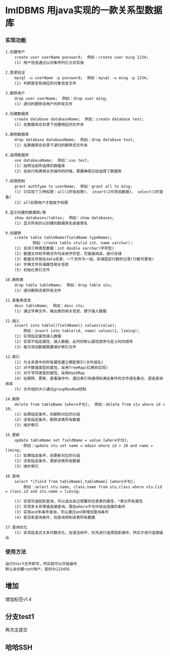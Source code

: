 # lmlDBMS 用java实现的一款关系型数据库

### 实现功能

	1.创建用户
		create user userName password;  例如：create user ming 1234;
		(1) 用户信息通过以对象序列化方式存放
	
	2.登录验证
		mysql -u userName -p password;  例如：mysql -u ming -p 1234;
		(1) 判断是否有相应的对象信息文件
	
	3.删除用户
		drop user userName;  例如：drop user ming;
		(1) 递归的删除该用户的所有文件
	
	4.创建数据库
		create database databaseName;  例如：create database test;
		(1) 在数据库总目录下创建相应的文件夹
	
	5.删除数据库
		drop database databaseName;  例如：drop database test;
		(1) 在数据库总目录下递归的删除该文件夹
	
	6.选择数据库
		use databaseName;  例如：use test;
		(1) 指明当前所选择的数据库
		(2) 在执行和表相关的操作的时候，需要确保已经选择了数据库
	
	7.权限控制
		grant authType to userName;  例如：grant all to ming;
		(1) 只实现了三种权限：all(1所有权限)、 insert(2可添加数据)、 select(3可查看)
		(2) all权限用户才能赋予权限
	
	8.显示创建的数据库/表
		show databases/tables;  例如：show databases;
		(1) 显示所有的以创建的数据库名或者表名
	
	9.创建表
		create table tableName(fieldName typeName);  
				例如：create table stu(id int, name varchar)；
		(1) 支持三种类型数据：int double varchar(字符型)
		(2) 数据文件和字典文件均采用字符型，可直接阅读，按行存储
		(3) 数据文件放在data目录，一个文件为一组，存储固定行数的记录(行数可更改)
		(4) 字典文件存储属性相关信息
		(5) 初始化索引文件
	
	10.删除表
		drop table tableName;  例如：drop table stu;
		(1) 递归删除该表所有文件
	
	11.查看表信息
		desc tableName;  例如：desc stu;
		(1) 通过字典文件，输出表的相关信息，便于插入数据
	
	12.插入
		insert into table[(fieldName)] values(value);
			例如：insert into table(id, name) values(1, liming);
		(1) 实现指定属性插入数据
		(2) 实现不指定属性，插入数据，此时的默认属性顺序为定义时的顺序
		(3) 每次添加数据需要维护索引文件
	
	13.索引
		(1) 为关系表中的所有属性建立稠密索引(文件组名)
		(2) 对于数值类型的属性，采用TreeMap(红黑树实现)
		(3) 对于字符类型的属性，采用HashMap
		(4) 在删除、更新、查看操作中，通过索引快速得到满足条件的文件组名集合，提高查询效率
		(5) 文件组的大小通过groupMaxNum控制
	
	14.删除
		delete from tableName [where子句];  例如：delete from stu where id < 10;
		(1) 如果指定条件，则删除对应的元组
		(2) 没有指定条件，删除该表所有数据
		(3) 维护索引
	
	15.更新
		update tableName set fieldName = value [where子句];
			例如：update stu set name = edwin where id > 10 and name = liming;
		(1) 如果指定条件，则更新对应的元组
		(2) 没有指定条件，更新该表所有数据
		(3) 维护索引
	
	16.查询
		select *|field from tableName[,tableName] [where子句];
			例如：select stu.name, class.name from stu,class where stu.Cid = class.id and stu.name = liming;
															
		(1) 实现可选投影查询，可以选出自己想要的任意表的属性，*表示所有属性
		(2) 实现多关系等值连接查询，需在where子句中给出连接的条件
		(3) 实现and多条件查询，可以通过and来增加查询条件
		(4) 若没有查询条件，则查询得到该表所有数据
	
	17.查询优化
		(1) 实现启发式关系代数优化，在语法树中，优先进行选择投影操作，然后才进行连接操作



### 使用方法
	运行Start文件即可，然后就可以开始操作
	默认会创建root用户，密码为123456

## 增加

增加标签v1.4

## 分支test1

再次主提交

## 哈哈SSH